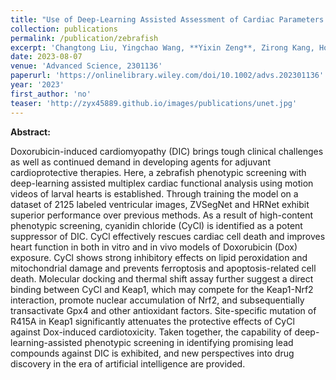 ```yaml
---
title: "Use of Deep-Learning Assisted Assessment of Cardiac Parameters in Zebrafish to Discover Cyanidin Chloride as a Novel Keap1 Inhibitor Against Doxorubicin-Induced Cardiotoxicity"
collection: publications
permalink: /publication/zebrafish
excerpt: 'Changtong Liu, Yingchao Wang, **Yixin Zeng**, Zirong Kang, Hong Zhao, Kun Qi, Hongzhi Wu, Lu Zhao and Yi Wang'
date: 2023-08-07
venue: 'Advanced Science, 2301136'
paperurl: 'https://onlinelibrary.wiley.com/doi/10.1002/advs.202301136'
year: '2023'
first_author: 'no'
teaser: 'http://zyx45889.github.io/images/publications/unet.jpg'
---
```


<b>Abstract:</b>

Doxorubicin-induced cardiomyopathy (DIC) brings tough clinical challenges as well as continued demand in developing agents for adjuvant cardioprotective therapies. Here, a zebrafish phenotypic screening with deep-learning assisted multiplex cardiac functional analysis using motion videos of larval hearts is established. Through training the model on a dataset of 2125 labeled ventricular images, ZVSegNet and HRNet exhibit superior performance over previous methods. As a result of high-content phenotypic screening, cyanidin chloride (CyCl) is identified as a potent suppressor of DIC. CyCl effectively rescues cardiac cell death and improves heart function in both in vitro and in vivo models of Doxorubicin (Dox) exposure. CyCl shows strong inhibitory effects on lipid peroxidation and mitochondrial damage and prevents ferroptosis and apoptosis-related cell death. Molecular docking and thermal shift assay further suggest a direct binding between CyCl and Keap1, which may compete for the Keap1-Nrf2 interaction, promote nuclear accumulation of Nrf2, and subsequentially transactivate Gpx4 and other antioxidant factors. Site-specific mutation of R415A in Keap1 significantly attenuates the protective effects of CyCl against Dox-induced cardiotoxicity. Taken together, the capability of deep-learning-assisted phenotypic screening in identifying promising lead compounds against DIC is exhibited, and new perspectives into drug discovery in the era of artificial intelligence are provided.
